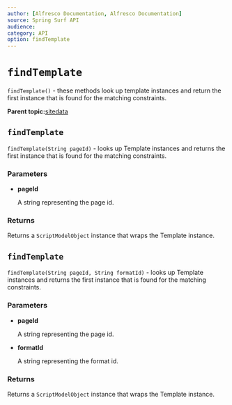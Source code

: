 ```yaml
---
author: [Alfresco Documentation, Alfresco Documentation]
source: Spring Surf API
audience: 
category: API
option: findTemplate
---
```


# `findTemplate`

`findTemplate()` - these methods look up template instances and return the first instance that is found for the matching constraints.

**Parent topic:**[sitedata](../references/APISurf-sitedata.md)

## `findTemplate`

`findTemplate(String pageId)` - looks up Template instances and returns the first instance that is found for the matching constraints.

### Parameters

-   **pageId**

    A string representing the page id.


### Returns

Returns a `ScriptModelObject` instance that wraps the Template instance.

## `findTemplate`

`findTemplate(String pageId, String formatId)` - looks up Template instances and returns the first instance that is found for the matching constraints.

### Parameters

-   **pageId**

    A string representing the page id.

-   **formatId**

    A string representing the format id.


### Returns

Returns a `ScriptModelObject` instance that wraps the Template instance.

